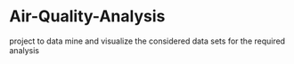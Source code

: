 # Air-Quality-Analysis
project to data mine and visualize the considered data sets for the required analysis
